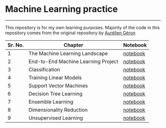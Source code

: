 # Machine Learning practice

---

This repository is for my own learning purposes.
Majority of the code in this repository comes from the original repository by [Aurélien Géron](https://github.com/ageron/handson-ml2)

| Sr. No. | Chapter                             | Notebook                                                                                                                                             |
| ------- | ----------------------------------- | ---------------------------------------------------------------------------------------------------------------------------------------------------- |
| 1       | The Machine Learning Landscape      | [notebook](https://nbviewer.jupyter.org/github/veb-101/Machine-Learning-practice/blob/master/Chapter%201/The%20Machine%20Learning%20Landscape.ipynb) |
| 2       | End-to-End Machine Learning Project | [notebook](https://nbviewer.jupyter.org/github/veb-101/Machine-Learning-practice/blob/master/Chapter%202/End-to-End%20ML%20Project.ipynb)            |
| 3       | Classification                      | [notebook](https://nbviewer.jupyter.org/github/veb-101/Machine-Learning-practice/blob/master/Chapter%203/Classification.ipynb)                       |
| 4       | Training Linear Models              | [notebook](https://nbviewer.jupyter.org/github/veb-101/Machine-Learning-practice/blob/master/Chapter%204/linear_models.ipynb)                        |
| 5       | Support Vector Machines             | [notebook](https://nbviewer.jupyter.org/github/veb-101/Machine-Learning-practice/blob/master/Chapter%205/support%20vector%20machines.ipynb)          |
| 6       | Decision Tree Learning              | [notebook](https://nbviewer.jupyter.org/github/veb-101/Machine-Learning-practice/blob/master/Chapter%206/decision_trees.ipynb)                       |
| 7       | Ensemble Learning                   | [notebook](https://nbviewer.jupyter.org/github/veb-101/Machine-Learning-practice/blob/master/Chapter%207/Ensemble%20learning.ipynb)                  |
| 8       | Dimensionality Reduction            | [notebook](https://nbviewer.jupyter.org/github/veb-101/Machine-Learning-practice/blob/master/Chapter%208/dim_reduction.ipynb)                        |
| 9       | Unsupervised Learning               | [notebook](https://nbviewer.jupyter.org/github/veb-101/Machine-Learning-practice/blob/master/Chapter%209/unsupervised_learning.ipynb)                |
